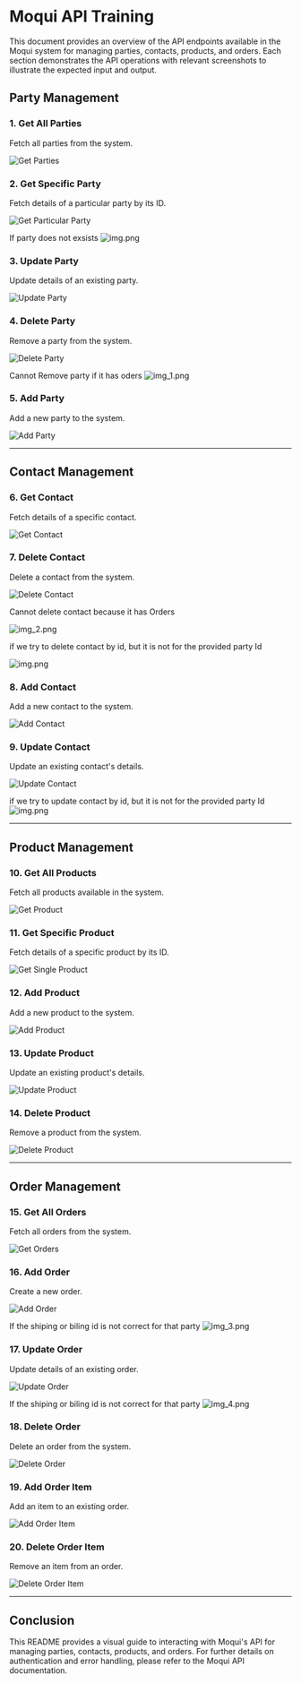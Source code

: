 # Moqui API Training

This document provides an overview of the API endpoints available in the Moqui system for managing parties, contacts, products, and orders. Each section demonstrates the API operations with relevant screenshots to illustrate the expected input and output.


## Party Management

### 1. Get All Parties
Fetch all parties from the system.

![Get Parties](img/img_4.png)

### 2. Get Specific Party
Fetch details of a particular party by its ID.

![Get Particular Party](img/img_5.png)

If party does not exsists
![img.png](img/img23.png)

### 3. Update Party
Update details of an existing party.

![Update Party](img/img_6.png)

### 4. Delete Party
Remove a party from the system.

![Delete Party](img/img_7.png)

Cannot Remove party if it has oders
![img_1.png](img/img_24.png)

### 5. Add Party
Add a new party to the system.

![Add Party](img/img_9.png)

---

## Contact Management

### 6. Get Contact
Fetch details of a specific contact.

![Get Contact](img/img_10.png)

### 7. Delete Contact
Delete a contact from the system.

![Delete Contact](img/img_11.png)

Cannot delete contact because it has Orders

![img_2.png](img/img_26.png)

if we try to delete contact by id, but it is not for the provided party Id

![img.png](img/img_29.png)

### 8. Add Contact
Add a new contact to the system.

![Add Contact](img/img_12.png)

### 9. Update Contact
Update an existing contact's details.

![Update Contact](img/img_13.png)

if we try to update contact by id, but it is not for the provided party Id 
![img.png](img/img_28.png)

---

## Product Management

### 10. Get All Products
Fetch all products available in the system.

![Get Product](img/img_15.png)

### 11. Get Specific Product
Fetch details of a specific product by its ID.

![Get Single Product](img/img_18.png)

### 12. Add Product
Add a new product to the system.

![Add Product](img/img_16.png)

### 13. Update Product
Update an existing product's details.

![Update Product](img/img_17.png)

### 14. Delete Product
Remove a product from the system.

![Delete Product](img/img_14.png)

---

## Order Management

### 15. Get All Orders
Fetch all orders from the system.

![Get Orders](img/img.png)

### 16. Add Order
Create a new order.

![Add Order](img/img_19.png)

If the shiping or biling id is not correct for that party
![img_3.png](img/img_23.png)

### 17. Update Order
Update details of an existing order.

![Update Order](img/img_20.png)

If the shiping or biling id is not correct for that party
![img_4.png](img/img_25.png)

### 18. Delete Order
Delete an order from the system.

![Delete Order](img/img_1.png)

### 19. Add Order Item
Add an item to an existing order.

![Add Order Item](img/img_21.png)

### 20. Delete Order Item
Remove an item from an order.

![Delete Order Item](img/img_22.png)

---

## Conclusion

This README provides a visual guide to interacting 
with Moqui's API for managing parties, contacts, products,
and orders. For further details on authentication and error
handling, please refer to the Moqui API documentation.
